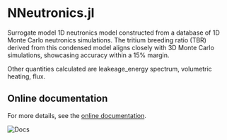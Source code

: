 # NNeutronics.jl

Surrogate model 1D neutronics model constructed from a database of 1D Monte Carlo neutronics simulations. The tritium breeding ratio (TBR) derived from this condensed model aligns closely with 3D Monte Carlo simulations, showcasing accuracy within a 15% margin.

Other quantities calculated are leakeage_energy spectrum, volumetric heating, flux.

## Online documentation
For more details, see the [online documentation](https://projecttorreypines.github.io/NNeutronics.jl/dev).

![Docs](https://github.com/ProjectTorreyPines/NNeutronics.jl/actions/workflows/make_docs.yml/badge.svg)
